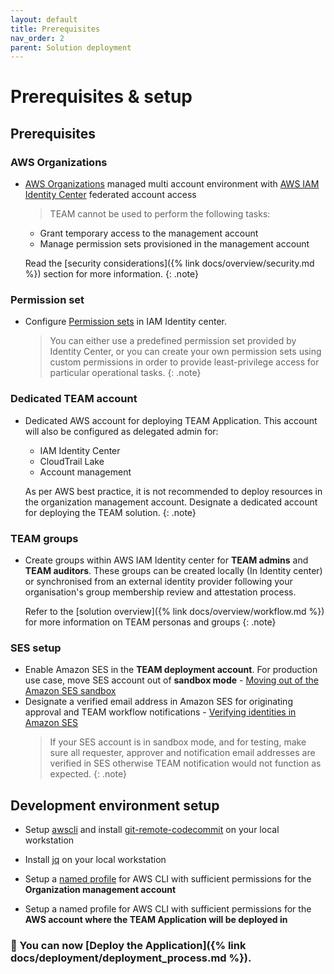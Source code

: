 ```yaml
---
layout: default
title: Prerequisites
nav_order: 2
parent: Solution deployment
---
```


# Prerequisites & setup

## Prerequisites

### AWS Organizations
- [AWS Organizations](https://aws.amazon.com/organizations/) managed multi account environment with [AWS IAM Identity Center](https://aws.amazon.com/iam/identity-center/) federated account access

  > TEAM cannot be used to perform the following tasks:
    - Grant temporary access to the management account
    - Manage permission sets provisioned in the management account

  Read the [security considerations]({% link docs/overview/security.md %}) section for more information.
  {: .note}

### Permission set
- Configure [Permission sets](https://docs.aws.amazon.com/singlesignon/latest/userguide/permissionsetsconcept.html) in IAM Identity center.    
  > You can either use a predefined permission set provided by Identity Center, or you can create your own permission sets using custom permissions in order to provide least-privilege access for particular operational tasks.
   {: .note}

### Dedicated TEAM account
- Dedicated AWS account for deploying TEAM Application. This account will also be configured as delegated admin for:
  - IAM Identity Center
  - CloudTrail Lake
  - Account management

  As per AWS best practice, it is not recommended to deploy resources in the organization management account. Designate a dedicated account for deploying the TEAM solution.
  {: .note}

### TEAM groups
- Create groups within AWS IAM Identity center for **TEAM admins** and **TEAM auditors**. These groups can be created locally (In Identity center) or synchronised from an external identity provider following your organisation's group membership review and attestation process.

  Refer to the [solution overview]({% link docs/overview/workflow.md %}) for more information on TEAM personas and groups
  {: .note}

### SES setup
-  Enable Amazon SES in the **TEAM deployment account**. For production use case, move SES account out of **sandbox mode**  - [Moving out of the Amazon SES sandbox](https://docs.aws.amazon.com/ses/latest/dg/request-production-access.html)
- Designate a verified email address in Amazon SES for originating approval and TEAM workflow notifications - [Verifying identities in Amazon SES](https://docs.aws.amazon.com/ses/latest/dg/verify-addresses-and-domains.html)
  > If your SES account is in sandbox mode, and for testing, make sure all requester, approver and notification email addresses are verified in SES otherwise TEAM notification would not function as expected.
  {: .note}

## Development environment setup
- Setup [awscli](https://docs.aws.amazon.com/cli/latest/userguide/getting-started-install.html) and install [git-remote-codecommit](https://docs.aws.amazon.com/codecommit/latest/userguide/setting-up-git-remote-codecommit.html) on your local workstation

- Install [jq](https://github.com/stedolan/jq/wiki/Installation) on your local workstation

- Setup a [named profile](https://docs.aws.amazon.com/cli/latest/userguide/cli-configure-profiles.html) for AWS CLI with sufficient permissions for the **Organization management account**

- Setup a named profile for AWS CLI with sufficient permissions for the **AWS account where the TEAM Application will be deployed in**

### 🚀 You can now [Deploy the Application]({% link docs/deployment/deployment_process.md %}).
